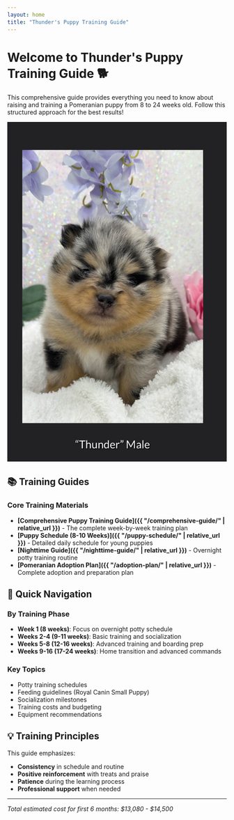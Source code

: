 ```yaml
---
layout: home
title: "Thunder's Puppy Training Guide"
---
```


# Welcome to Thunder's Puppy Training Guide 🐕

This comprehensive guide provides everything you need to know about raising and training a Pomeranian puppy from 8 to 24 weeks old. Follow this structured approach for the best results!

![Thunder](images/Thunder_1.jpg)

## 📚 Training Guides

### Core Training Materials
- **[Comprehensive Puppy Training Guide]({{ "/comprehensive-guide/" | relative_url }})** - The complete week-by-week training plan
- **[Puppy Schedule (8-10 Weeks)]({{ "/puppy-schedule/" | relative_url }})** - Detailed daily schedule for young puppies
- **[Nighttime Guide]({{ "/nighttime-guide/" | relative_url }})** - Overnight potty training routine
- **[Pomeranian Adoption Plan]({{ "/adoption-plan/" | relative_url }})** - Complete adoption and preparation plan

## 🎯 Quick Navigation

### By Training Phase
- **Week 1 (8 weeks)**: Focus on overnight potty schedule
- **Weeks 2-4 (9-11 weeks)**: Basic training and socialization
- **Weeks 5-8 (12-16 weeks)**: Advanced training and boarding prep
- **Weeks 9-16 (17-24 weeks)**: Home transition and advanced commands

### Key Topics
- Potty training schedules
- Feeding guidelines (Royal Canin Small Puppy)
- Socialization milestones
- Training costs and budgeting
- Equipment recommendations

## 💡 Training Principles

This guide emphasizes:
- **Consistency** in schedule and routine
- **Positive reinforcement** with treats and praise
- **Patience** during the learning process
- **Professional support** when needed

---

*Total estimated cost for first 6 months: $13,080 - $14,500* 